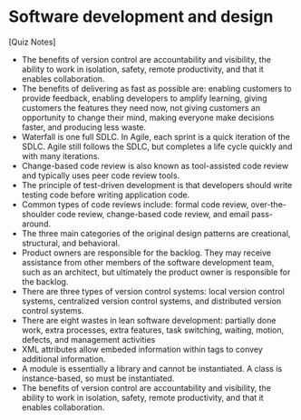 #  Software development and design
[Quiz Notes]

  -	The benefits of version control are accountability and visibility, the ability to work in isolation, safety, remote productivity, and that it enables collaboration.
  -	The benefits of delivering as fast as possible are: enabling customers to provide feedback, enabling developers to amplify learning, giving customers the features they need now, not giving customers an opportunity to change their mind, making everyone make decisions faster, and producing less waste.
  -	Waterfall is one full SDLC. In Agile, each sprint is a quick iteration of the SDLC. Agile still follows the SDLC, but completes a life cycle quickly and with many iterations.
  - Change-based code review is also known as tool-assisted code review and typically uses peer code review tools.
  - The principle of test-driven development is that developers should write testing code before writing application code.
  - Common types of code reviews include: formal code review, over-the-shoulder code review, change-based code review, and email pass-around.
  - The three main categories of the original design patterns are creational, structural, and behavioral.
  - Product owners are responsible for the backlog. They may receive assistance from other members of the software development team, such as an architect, but ultimately the product owner is responsible for the backlog.
  - There are three types of version control systems: local version control systems, centralized version control systems, and distributed version control systems.
  - There are eight wastes in lean software development: partially done work, extra processes, extra features, task switching, waiting, motion, defects, and management activities
  - XML attributes allow embeded information within tags to convey additional information.
  - A module is essentially a library and cannot be instantiated. A class is instance-based, so must be instantiated.
  - The benefits of version control are accountability and visibility, the ability to work in isolation, safety, remote productivity, and that it enables collaboration.
  
